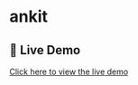 # ankit

## 🔗 Live Demo
[Click here to view the live demo](https://personnal-portfolio-iota.vercel.app/)
